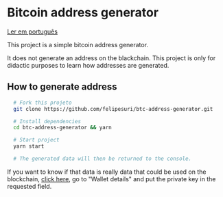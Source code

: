 # Bitcoin address generator

[Ler em português](https://github.com/felipesuri/btc-address-generator/blob/main/README.MD)

This project is a simple bitcoin address generator.

It does not generate an address on the blackchain. This project is only for didactic purposes to learn how addresses are generated.

## How to generate address

```bash
  # Fork this projeto
  git clone https://github.com/felipesuri/btc-address-generator.git

  # Install dependencies
  cd btc-address-generator && yarn

  # Start project
  yarn start

  # The generated data will then be returned to the console.
```

If you want to know if that data is really data that could be used on the blockchain, [click here](www.bitaddress.org), go to "Wallet details" and put the private key in the requested field.
